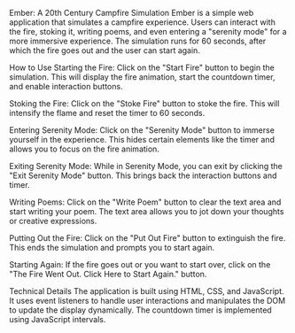 Ember: A 20th Century Campfire Simulation
Ember is a simple web application that simulates a campfire experience. Users can interact with the fire, stoking it, writing poems, and even entering a "serenity mode" for a more immersive experience. The simulation runs for 60 seconds, after which the fire goes out and the user can start again.

How to Use
Starting the Fire: Click on the "Start Fire" button to begin the simulation. This will display the fire animation, start the countdown timer, and enable interaction buttons.

Stoking the Fire: Click on the "Stoke Fire" button to stoke the fire. This will intensify the flame and reset the timer to 60 seconds.

Entering Serenity Mode: Click on the "Serenity Mode" button to immerse yourself in the experience. This hides certain elements like the timer and allows you to focus on the fire animation.

Exiting Serenity Mode: While in Serenity Mode, you can exit by clicking the "Exit Serenity Mode" button. This brings back the interaction buttons and timer.

Writing Poems: Click on the "Write Poem" button to clear the text area and start writing your poem. The text area allows you to jot down your thoughts or creative expressions.

Putting Out the Fire: Click on the "Put Out Fire" button to extinguish the fire. This ends the simulation and prompts you to start again.

Starting Again: If the fire goes out or you want to start over, click on the "The Fire Went Out. Click Here to Start Again." button.

Technical Details
The application is built using HTML, CSS, and JavaScript. It uses event listeners to handle user interactions and manipulates the DOM to update the display dynamically. The countdown timer is implemented using JavaScript intervals.

